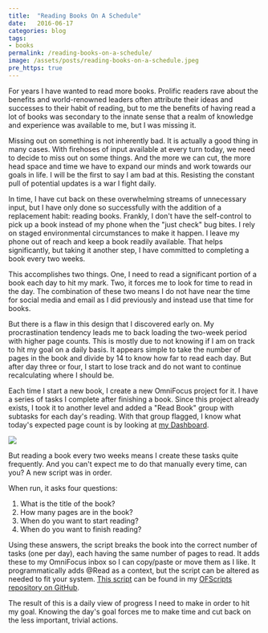 ```yaml
---
title:  "Reading Books On A Schedule"
date:   2016-06-17
categories: blog
tags:
- books
permalink: /reading-books-on-a-schedule/
image: /assets/posts/reading-books-on-a-schedule.jpeg
pre_https: true
---
```

For years I have wanted to read more books. Prolific readers rave about the benefits and world-renowned leaders often attribute their ideas and successes to their habit of reading, but to me the benefits of having read a lot of books  was secondary to the innate sense that a realm of knowledge and experience was available to me, but I was missing it.
<!--more-->

Missing out on something is not inherently bad. It is actually a good thing in many cases. With firehoses of input available at every turn today, we need to decide to miss out on some things. And the more we can cut, the more head space and time we have to expand our minds and work towards our goals in life. I will be the first to say I am bad at this. Resisting the constant pull of potential updates is a war I fight daily.

In time, I have cut back on these overwhelming streams of unnecessary input, but I have only done so successfully with the addition of a replacement habit: reading books. Frankly, I don't have the self-control to pick up a book instead of my phone when the "just check" bug bites. I rely on staged environmental circumstances to make it happen. I leave my phone out of reach and keep a book readily available. That helps significantly, but taking it another step, I have committed to completing a book every two weeks.

This accomplishes two things. One, I need to read a significant portion of a book each day to hit my mark. Two, it forces me to look for time to read in the day. The combination of these two means I do not have near the time for social media and email as I did previously and instead use that time for books.

But there is a flaw in this design that I discovered early on. My procrastination tendency leads me to back loading the two-week period with higher page counts. This is mostly due to not knowing if I am on track to hit my goal on a daily basis. It appears simple to take the number of pages in the book and divide by 14 to know how far to read each day. But after day three or four, I start to lose track and do not want to continue recalculating where I should be.

Each time I start a new book, I create a new OmniFocus project for it. I have a series of tasks I complete after finishing a book. Since this project already exists, I took it to another level and added a "Read Book" group with subtasks for each day's reading. With that group flagged, I know what today's expected page count is by looking at [my Dashboard](http://joebuhlig.com/the-omnifocus-dashboard/).

<img class="center-image post-image-medium" src="https://joebuhlig.com/assets/posts_extra/reading-books-on-a-schedule/read-book-group.png" />

But reading a book every two weeks means I create these tasks quite frequently. And you can't expect me to do that manually every time, can you? A new script was in order.

When run, it asks four questions:

1. What is the title of the book?
2. How many pages are in the book?
3. When do you want to start reading?
4. When do you want to finish reading?

Using these answers, the script breaks the book into the correct number of tasks (one per day), each having the same number of pages to read. It adds these to my OmniFocus inbox so I can copy/paste or move them as I like. It programmatically adds @Read as a context, but the script can be altered as needed to fit your system. [This script](https://github.com/joebuhlig/OFScripts/tree/master/Read%20Book%20Tasks) can be found in my [OFScripts repository on GitHub](https://github.com/joebuhlig/OFScripts).

The result of this is a daily view of progress I need to make in order to hit my goal. Knowing the day's goal forces me to make time and cut back on the less important, trivial actions.